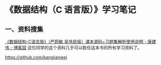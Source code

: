 # 《数据结构（C 语言版）》学习笔记


## 一、资料搜集

[《数据结构-C语言版》（严蔚敏,吴伟民版）课本源码+习题集解析使用说明 - 康建伟 - 博客园](https://www.cnblogs.com/kangjianwei101/p/5221816.html)
这位同学的这个资料几乎可以胜任这本书的所有学习资料了。

https://github.com/kangjianwei

